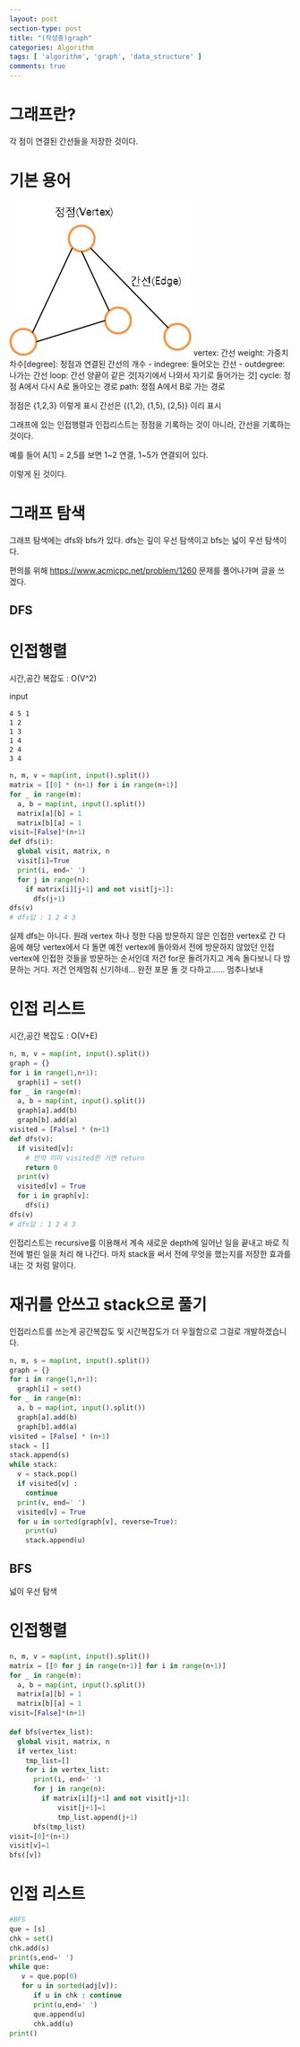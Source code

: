 ```yaml
---
layout: post
section-type: post
title: "(작성중)graph"
categories: Algorithm
tags: [ 'algorithm', 'graph', 'data_structure' ]
comments: true
---
```


# 그래프란?

각 점이 연결된 간선들을 저장한 것이다.

# 기본 용어

<img alt="success" src = "/images/2018-09-12-graph/vertex_and_edge.png"/>
vertex: 간선
weight: 가중치
차수[degree]: 정점과 연결된 간선의 개수
  - indegree: 들어오는 간선
  - outdegree: 나가는 간선
loop: 간선 양끝이 같은 것[자기에서 나와서 자기로 들어가는 것]
cycle: 정점 A에서 다시 A로 돌아오는 경로
path: 정점 A에서 B로 가는 경로

정점은 {1,2,3} 이렇게 표시
간선은 {(1,2), (1,5), (2,5)} 이리 표시



그래프에 있는 인접행렬과 인접리스트는 정점을 기록하는 것이 아니라,
간선을 기록하는 것이다.

예를 들어 A[1] = 2,5를 보면
1~2 연결, 1~5가 연결되어 있다.

이렇게 된 것이다.

# 그래프 탐색

그래프 탐색에는 dfs와 bfs가 있다.
dfs는 깊이 우선 탐색이고 bfs는 넓이 우선 탐색이다.

편의를 위해
https://www.acmicpc.net/problem/1260
문제를 풀어나가며 글을 쓰겠다.

## DFS

# 인접행렬
시간,공간 복잡도 : O(V^2)

input
```
4 5 1
1 2
1 3
1 4
2 4
3 4
```

``` python
n, m, v = map(int, input().split())
matrix = [[0] * (n+1) for i in range(n+1)]
for _ in range(m):
  a, b = map(int, input().split())
  matrix[a][b] = 1
  matrix[b][a] = 1
visit=[False]*(n+1)
def dfs(i):
  global visit, matrix, n
  visit[i]=True
  print(i, end=' ')
  for j in range(n):
    if matrix[i][j+1] and not visit[j+1]:
      dfs(j+1)
dfs(v)
# dfs답 : 1 2 4 3

```

실제 dfs는 아니다. 원래 vertex 하나 정한 다음 방문하지 않은 인접한 vertex로 간 다음에
해당 vertex에서 다 돌면 예전 vertex에 돌아와서 전에 방문하지 않았던 인접 vertex에 인접한 것들을 방문하는 순서인데
저건 for문 돌려가지고 계속 돌다보니 다 방문하는 거다.
저건 언제멈춰 신기하네... 완전 포문 돌 것 다하고...... 멈추나보내

# 인접 리스트
시간,공간 복잡도 : O(V+E)

``` python
n, m, v = map(int, input().split())
graph = {}
for i in range(1,n+1):
  graph[i] = set()
for _ in range(m):
  a, b = map(int, input().split())
  graph[a].add(b)
  graph[b].add(a)
visited = [False] * (n+1)
def dfs(v):
  if visited[v]:
    # 만약 이미 visited한 거면 return
    return 0
  print(v)
  visited[v] = True
  for i in graph[v]:
    dfs(i)
dfs(v)
# dfs답 : 1 2 4 3

```

인접리스트는 recursive를 이용해서 계속 새로운 depth에 일어난 일을 끝내고 바로 직전에 벌린 일을 처리 해 나간다.
마치 stack을 써서 전에 무엇을 했는지를 저장한 효과를 내는 것 처럼 말이다.


# 재귀를 안쓰고 stack으로 풀기
인접리스트를 쓰는게 공간복잡도 및 시간복잡도가 더 우월함으로 그걸로 개발하겠습니다.

``` python
n, m, s = map(int, input().split())
graph = {}
for i in range(1,n+1):
  graph[i] = set()
for _ in range(m):
  a, b = map(int, input().split())
  graph[a].add(b)
  graph[b].add(a)
visited = [False] * (n+1)
stack = []
stack.append(s)
while stack:
  v = stack.pop()
  if visited[v] :
    continue
  print(v, end=' ')
  visited[v] = True
  for u in sorted(graph[v], reverse=True):
    print(u)
    stack.append(u)
```
<!--
  https://gist.github.com/Baekjoon/d2e726b5f85bd8c17200
  참고해서... stack에 이미 있던 vertex 는 안들어가게 해야겠다.
-->

## BFS
넓이 우선 탐색

# 인접행렬

``` python
n, m, v = map(int, input().split())
matrix = [[0 for j in range(n+1)] for i in range(n+1)]
for _ in range(m):
  a, b = map(int, input().split())
  matrix[a][b] = 1
  matrix[b][a] = 1
visit=[False]*(n+1)

def bfs(vertex_list):
  global visit, matrix, n
  if vertex_list:
    tmp_list=[]
    for i in vertex_list:
      print(i, end=' ')
      for j in range(n):
        if matrix[i][j+1] and not visit[j+1]:
            visit[j+1]=1
            tmp_list.append(j+1)
      bfs(tmp_list)
visit=[0]*(n+1)
visit[v]=1
bfs([v])
```

# 인접 리스트

``` python
#BFS
que = [s]
chk = set()
chk.add(s)
print(s,end=' ')
while que:
   v = que.pop(0)
   for u in sorted(adj[v]):
      if u in chk : continue
      print(u,end=' ')
      que.append(u)
      chk.add(u)
print()
```
<!-- http://manducku.tistory.com/23?category=683258 -->
